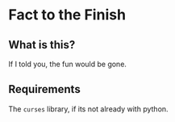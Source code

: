 # Fact to the Finish

## What is this?
If I told you, the fun would be gone.

## Requirements
The `curses` library, if its not already with python.